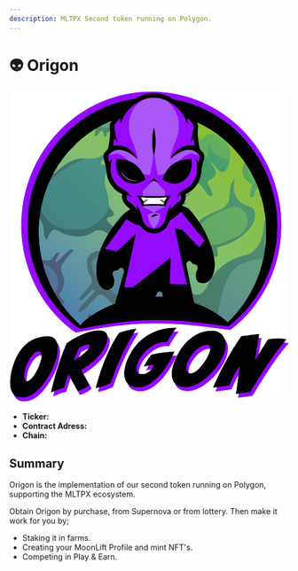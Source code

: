 ```yaml
---
description: MLTPX Second token running on Polygon.
---
```


# 👽 Origon

![](../.gitbook/assets/origon-logo.png)

* **Ticker:** 
* **Contract Adress:**
* **Chain:** 

## Summary

Origon is the implementation of our second token running on Polygon, supporting the MLTPX ecosystem.

Obtain Origon by purchase, from Supernova or from lottery. Then make it work for you by;

* Staking it in farms.
* Creating your MoonLift Profile and mint NFT's.
* Competing in Play & Earn.

## 

